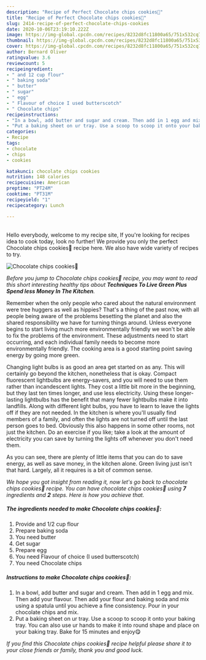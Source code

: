 ```yaml
---
description: "Recipe of Perfect Chocolate chips cookies🍪"
title: "Recipe of Perfect Chocolate chips cookies🍪"
slug: 2414-recipe-of-perfect-chocolate-chips-cookies
date: 2020-10-06T23:19:10.222Z
image: https://img-global.cpcdn.com/recipes/8232d8fc11800a65/751x532cq70/chocolate-chips-cookies🍪-recipe-main-photo.jpg
thumbnail: https://img-global.cpcdn.com/recipes/8232d8fc11800a65/751x532cq70/chocolate-chips-cookies🍪-recipe-main-photo.jpg
cover: https://img-global.cpcdn.com/recipes/8232d8fc11800a65/751x532cq70/chocolate-chips-cookies🍪-recipe-main-photo.jpg
author: Bernard Oliver
ratingvalue: 3.6
reviewcount: 5
recipeingredient:
- " and 12 cup flour"
- " baking soda"
- " butter"
- " sugar"
- " egg"
- " Flavour of choice I used butterscotch"
- " Chocolate chips"
recipeinstructions:
- "In a bowl, add butter and sugar and cream. Then add in 1 egg and mix. Then add your flavour. Then add your flour and baking soda and mix using a spatula until you achieve a fine consistency. Pour in your chocolate chips and mix."
- "Put a baking sheet on ur tray. Use a scoop to scoop it onto your baking tray. You can also use ur hands to make it into round shape and place on your baking tray. Bake for 15 minutes and enjoy😋"
categories:
- Recipe
tags:
- chocolate
- chips
- cookies

katakunci: chocolate chips cookies 
nutrition: 148 calories
recipecuisine: American
preptime: "PT24M"
cooktime: "PT31M"
recipeyield: "1"
recipecategory: Lunch

---
```

<br>
Hello everybody, welcome to my recipe site, If you're looking for recipes idea to cook today, look no further! We provide you only the perfect Chocolate chips cookies🍪 recipe here. We also have wide variety of recipes to try.
<br>


![Chocolate chips cookies🍪](https://img-global.cpcdn.com/recipes/8232d8fc11800a65/751x532cq70/chocolate-chips-cookies🍪-recipe-main-photo.jpg)

<i>Before you jump to Chocolate chips cookies🍪 recipe, you may want to read this short interesting healthy tips about 
<strong>Techniques To Live Green Plus Spend less Money In The Kitchen</strong>.</i>
</br>

Remember when the only people who cared about the natural environment were tree huggers as well as hippies? That's a thing of the past now, with all people being aware of the problems besetting the planet and also the shared responsibility we have for turning things around. Unless everyone begins to start living much more environmentally friendly we won't be able to fix the problems of the environment. These adjustments need to start occurring, and each individual family needs to become more environmentally friendly. The cooking area is a good starting point saving energy by going more green.

Changing light bulbs is as good an area get started on as any. This will certainly go beyond the kitchen, nonetheless that is okay. Compact fluorescent lightbulbs are energy-savers, and you will need to use them rather than incandescent lights. They cost a little bit more in the beginning, but they last ten times longer, and use less electricity. Using these longer-lasting lightbulbs has the benefit that many fewer lightbulbs make it into landfills. Along with different light bulbs, you have to learn to leave the lights off if they are not needed. In the kitchen is where you'll usually find members of a family, and often the lights are not turned off until the last person goes to bed. Obviously this also happens in some other rooms, not just the kitchen. Do an exercise if you like; take a look at the amount of electricity you can save by turning the lights off whenever you don't need them.

As you can see, there are plenty of little items that you can do to save energy, as well as save money, in the kitchen alone. Green living just isn't that hard. Largely, all it requires is a bit of common sense.


<i>We hope you got insight from reading it, now let's go back to chocolate chips cookies🍪 recipe. You can have chocolate chips cookies🍪 using <strong>7</strong> ingredients and <strong>2</strong> steps. Here is how you achieve that.
</i>

##### The ingredients needed to make Chocolate chips cookies🍪:

1. Provide  and 1/2 cup flour
1. Prepare  baking soda
1. You need  butter
1. Get  sugar
1. Prepare  egg
1. You need  Flavour of choice (I used butterscotch)
1. You need  Chocolate chips


##### Instructions to make Chocolate chips cookies🍪:

1. In a bowl, add butter and sugar and cream. Then add in 1 egg and mix. Then add your flavour. Then add your flour and baking soda and mix using a spatula until you achieve a fine consistency. Pour in your chocolate chips and mix.
1. Put a baking sheet on ur tray. Use a scoop to scoop it onto your baking tray. You can also use ur hands to make it into round shape and place on your baking tray. Bake for 15 minutes and enjoy😋


<i>If you find this Chocolate chips cookies🍪 recipe helpful please share it to your close friends or family, thank you and good luck.</i>
